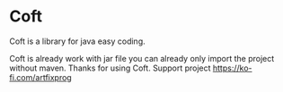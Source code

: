 # Coft
Coft is a library for java easy coding.

Coft is already work with jar file you can already only import the project without maven.
Thanks for using Coft.
Support project https://ko-fi.com/artfixprog
